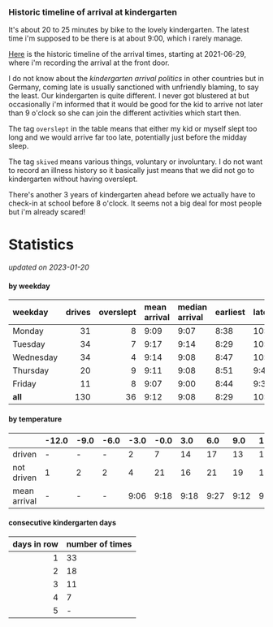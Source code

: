 ### Historic timeline of arrival at kindergarten

It's about 20 to 25 minutes by bike to the lovely kindergarten. 
The latest time i'm supposed to be there is at about 9:00, 
which i rarely manage. 

[Here](times.csv) is the historic timeline of the arrival times, starting
at 2021-06-29, where i'm recording the arrival at the front door.

I do not know about the *kindergarten arrival politics* in other
countries but in Germany, coming late is usually sanctioned 
with unfriendly blaming, to say the least. Our kindergarten is quite
different. I never got blustered at but occasionally i'm informed
that it would be good for the kid to arrive not later than 9 o'clock
so she can join the different activities which start then. 

The tag `overslept` in the table means that either my kid or myself
slept too long and we would arrive far too late, potentially just
before the midday sleep.

The tag `skived` means various things, voluntary or involuntary. I 
do not want to record an illness history so it basically just means
that we did not go to kindergarten without having overslept.

There's another 3 years of kindergarten ahead before we actually 
have to check-in at school before 8 o'clock. It seems not a big deal
for most people but i'm already scared!


# Statistics

*updated on 2023-01-20*

#### by weekday

| weekday   |   drives |   overslept | mean arrival   | median arrival   | earliest   | latest   |
|:----------|---------:|------------:|:---------------|:-----------------|:-----------|:---------|
| Monday    |       31 |           8 | 9:09           | 9:07             | 8:38       | 10:14    |
| Tuesday   |       34 |           7 | 9:17           | 9:14             | 8:29       | 10:19    |
| Wednesday |       34 |           4 | 9:14           | 9:08             | 8:47       | 10:06    |
| Thursday  |       20 |           9 | 9:11           | 9:08             | 8:51       | 9:40     |
| Friday    |       11 |           8 | 9:07           | 9:00             | 8:44       | 9:37     |
| **all**   |      130 |          36 | 9:12           | 9:08             | 8:29       | 10:19    |

#### by temperature

|              | -12.0   | -9.0   | -6.0   | -3.0   | -0.0   | 3.0   | 6.0   | 9.0   | 12.0   | 15.0   | 18.0   | 21.0   | 24.0   | 27.0   | 30.0   |
|:-------------|:--------|:-------|:-------|:-------|:-------|:------|:------|:------|:-------|:-------|:-------|:-------|:-------|:-------|:-------|
| driven       | -       | -      | -      | 2      | 7      | 14    | 17    | 13    | 18     | 16     | 17     | 15     | 1      | -      | -      |
| not driven   | 1       | 2      | 2      | 4      | 21     | 16    | 21    | 19    | 14     | 13     | 15     | 12     | 8      | 2      | 2      |
| mean arrival | -       | -      | -      | 9:06   | 9:18   | 9:18  | 9:27  | 9:12  | 9:07   | 9:10   | 9:02   | 9:05   | 8:56   | -      | -      |

#### consecutive kindergarten days

|   days in row | number of times   |
|--------------:|:------------------|
|             1 | 33                |
|             2 | 18                |
|             3 | 11                |
|             4 | 7                 |
|             5 | -                 |

